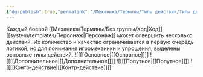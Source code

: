 ```yaml
---
{"dg-publish":true,"permalink":"/Механика/Термины/Типы действий/Типы действий/","noteIcon":"","created":"2025-07-30T10:44:49.900+03:00","updated":"2025-07-29T23:53:02.128+03:00"}
---
```


Каждый боевой [[Механика/Термины/Без группы/Ход\|Ход]] [[system/templates/Персонаж\|Персонаж]] может совершить несколько действий. Их количество и качество ограничивается в первую очередь логикой, но для понимания игромеханики и упрощения, выделены основные типы действий. 
![[[[Основное\|[[Основное]]]]
![[[[Дополнительное\|[[Дополнительное]]]]
![[[[Попутное\|[[Попутное]]]]
![[[[Контр-действие\|[[Контр-действие]]]]